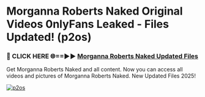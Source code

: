 # Morganna Roberts Naked Original Videos 0nlyFans Leaked - Files Updated! (p2os)

<h3>🔴 CLICK HERE 🌐==►► <a href="https://tinyurl.com/up5wt9bj" rel="nofollow">Morganna Roberts Naked Updated Files</a></h3>

Get Morganna Roberts Naked and all content. Now you can access all videos and pictures of Morganna Roberts Naked. New Updated Files 2025!

[![p2os](https://i.imgur.com/ABiUzMV.gif)](https://tinyurl.com/up5wt9bj)
